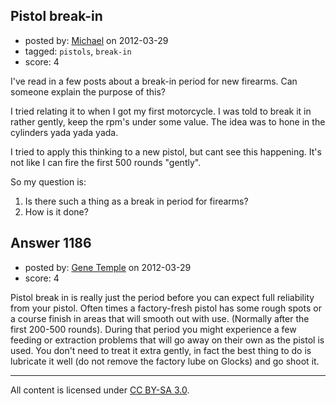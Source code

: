 ## Pistol break-in

- posted by: [Michael](https://stackexchange.com/users/-1/393-michael) on 2012-03-29
- tagged: `pistols`, `break-in`
- score: 4

I've read in a few posts about a break-in period for new firearms. Can someone explain the purpose of this?

I tried relating it to when I got my first motorcycle. I was told to break it in rather gently, keep the rpm's under some value. The idea was to hone in the cylinders yada yada yada.

I tried to apply this thinking to a new pistol, but cant see this happening. It's not like I can fire the first 500 rounds "gently".

So my question is:

 1. Is there such a thing as a break in period for firearms?
 2. How is it done?


## Answer 1186

- posted by: [Gene Temple](https://stackexchange.com/users/-1/254-gene-temple) on 2012-03-29
- score: 4

Pistol break in is really just the period before you can expect full reliability from your pistol.  Often times a factory-fresh pistol has some rough spots or a course finish in areas that will smooth out with use.  (Normally after the first 200-500 rounds).  During that period you might experience a few feeding or extraction problems that will go away on their own as the pistol is used.  You don't need to treat it extra gently, in fact the best thing to do is lubricate it well (do not remove the factory lube on Glocks) and go shoot it.



---

All content is licensed under [CC BY-SA 3.0](https://creativecommons.org/licenses/by-sa/3.0/).
